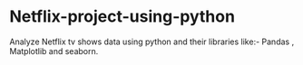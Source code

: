 # Netflix-project-using-python
Analyze Netflix tv shows data using python and their libraries like:- Pandas , Matplotlib and seaborn.
